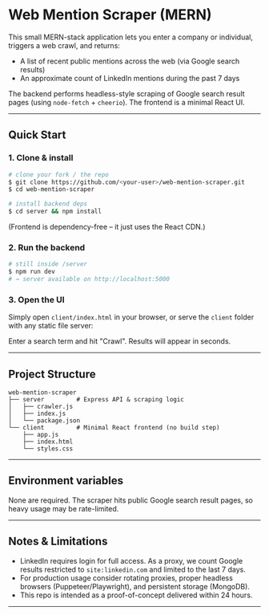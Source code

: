 # Web Mention Scraper (MERN)

This small MERN-stack application lets you enter a company or individual, triggers a web crawl, and returns:

* A list of recent public mentions across the web (via Google search results)
* An approximate count of LinkedIn mentions during the past 7 days

The backend performs headless-style scraping of Google search result pages (using `node-fetch` + `cheerio`). The frontend is a minimal React UI.

---

## Quick Start

### 1. Clone & install

```bash
# clone your fork / the repo
$ git clone https://github.com/<your-user>/web-mention-scraper.git
$ cd web-mention-scraper

# install backend deps
$ cd server && npm install
```

(Frontend is dependency-free – it just uses the React CDN.)

### 2. Run the backend

```bash
# still inside /server
$ npm run dev
# → server available on http://localhost:5000
```

### 3. Open the UI

Simply open `client/index.html` in your browser, or serve the `client` folder with any static file server:


Enter a search term and hit "Crawl". Results will appear in seconds.

---

## Project Structure

```
web-mention-scraper
├── server         # Express API & scraping logic
│   ├── crawler.js
│   ├── index.js
│   └── package.json
└── client         # Minimal React frontend (no build step)
    ├── app.js
    ├── index.html
    └── styles.css
```

---

## Environment variables

None are required. The scraper hits public Google search result pages, so heavy usage may be rate-limited.

---

## Notes & Limitations

* LinkedIn requires login for full access. As a proxy, we count Google results restricted to `site:linkedin.com` and limited to the last 7 days.
* For production usage consider rotating proxies, proper headless browsers (Puppeteer/Playwright), and persistent storage (MongoDB).
* This repo is intended as a proof-of-concept delivered within 24 hours.

---

